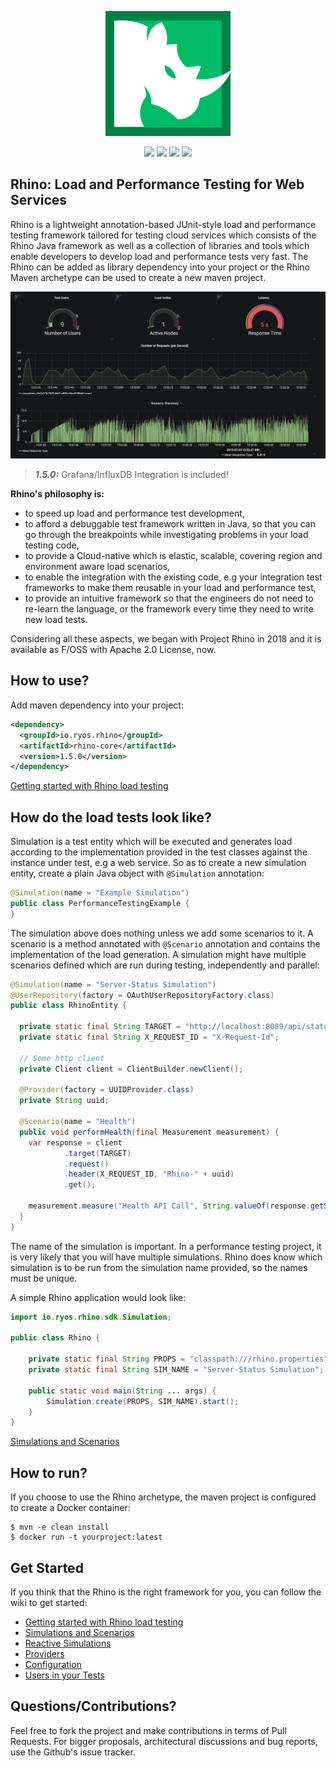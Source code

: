 <p align="center">
  <img src="https://github.com/bagdemir/rhino/blob/master/rhino_logo.png"  width="200"/>
</p>

<p align="center">
  <a href="https://gitter.im/ryos-io/Rhino"><img src="https://badges.gitter.im/ryos-io/Rhino.svg" border=0></a>
  <img src="https://travis-ci.org/ryos-io/Rhino.svg?branch=master" />
  <img src="https://img.shields.io/badge/rhino--sdk-1.5.0-71c247.svg" />
  <img src="https://img.shields.io/badge/License-Apache%202.0-blue.svg" />
</p>

## Rhino: Load and Performance Testing for Web Services

Rhino is a lightweight annotation-based JUnit-style load and performance testing framework tailored 
for 
testing cloud services which consists of the Rhino Java framework as well as a collection of libraries
 and tools which enable developers to develop load and performance tests very fast. The Rhino can be 
 added as library dependency into your project or the Rhino Maven archetype can be used to create a new maven project. 
 
 <p align="center">
  <img src="https://github.com/bagdemir/rhino/blob/master/rhino_grafana.png"  width="882"/>
</p>

> **_1.5.0:_** Grafana/InfluxDB Integration is included!

**Rhino's philosophy is:**

* to speed up load and performance test development,
* to afford a debuggable test framework written in Java, so that you can go through the breakpoints while 
investigating problems in your load testing code, 
* to provide a Cloud-native which is elastic, scalable, covering region and environment aware load scenarios,
* to enable the integration with the existing code, e.g your integration test frameworks to 
make them reusable in your load and performance test,
* to provide an intuitive framework so that the engineers do not need to re-learn the language, or
the framework every time they need to write new load tests.

Considering all these aspects, we began with Project Rhino in 2018 and it is available as F/OSS  with Apache 2.0 License, now.

## How to use?

Add maven dependency into your project:

```xml
<dependency>
  <groupId>io.ryos.rhino</groupId>
  <artifactId>rhino-core</artifactId>
  <version>1.5.0</version>
</dependency>
```

[Getting started with Rhino load testing](https://github.com/bagdemir/rhino/wiki/Getting-Started)

## How do the load tests look like?

Simulation is a test entity which will be executed and generates load according to the 
implementation provided in the test classes against the instance under test, e.g a web 
service. So as to create a new simulation entity, create a plain Java object with `@Simulation` 
annotation: 

```java
@Simulation(name = "Example Simulation")
public class PerformanceTestingExample {
}
```

The simulation above does nothing unless we add some scenarios to it. A scenario is a method 
annotated with `@Scenario` annotation and contains the implementation of the load generation. A simulation
might have multiple scenarios defined which are run during testing, independently and parallel:

```java
@Simulation(name = "Server-Status Simulation")
@UserRepository(factory = OAuthUserRepositoryFactory.class)
public class RhinoEntity {

  private static final String TARGET = "http://localhost:8089/api/status";
  private static final String X_REQUEST_ID = "X-Request-Id";
  
  // Some http client
  private Client client = ClientBuilder.newClient();

  @Provider(factory = UUIDProvider.class)
  private String uuid;

  @Scenario(name = "Health")
  public void performHealth(final Measurement measurement) {
    var response = client
            .target(TARGET)
            .request()
            .header(X_REQUEST_ID, "Rhino-" + uuid)
            .get();

    measurement.measure("Health API Call", String.valueOf(response.getStatus()));
  }
}
```

The name of the simulation is important. In a performance testing project, it is very likely that 
you will have multiple simulations. Rhino does know which simulation is to be run from the 
simulation name provided, so the names must be unique. 

A simple Rhino application would look like:
```java
import io.ryos.rhino.sdk.Simulation;

public class Rhino {

    private static final String PROPS = "classpath:///rhino.properties";
    private static final String SIM_NAME = "Server-Status Simulation";

    public static void main(String ... args) {
        Simulation.create(PROPS, SIM_NAME).start();
    }
}
```

[Simulations and Scenarios](https://github.com/bagdemir/Rhino/wiki/Simulations-and-Scenarios)

## How to run? 

If you choose to use the Rhino archetype, the maven project is configured to create a Docker container:

```shell
$ mvn -e clean install
$ docker run -t yourproject:latest
```


## Get Started

If you think that the Rhino is the right framework for you, you can follow the wiki to get started:

* [Getting started with Rhino load testing](https://github.com/bagdemir/rhino/wiki/Getting-Started)
* [Simulations and Scenarios](https://github.com/bagdemir/Rhino/wiki/Simulations-and-Scenarios)
* [Reactive Simulations](https://github.com/bagdemir/Rhino/wiki/Reactive-Tests-and-Specifications)
* [Providers](https://github.com/bagdemir/rhino/wiki/Providers)
* [Configuration](https://github.com/bagdemir/rhino/wiki/Configuration)
* [Users in your Tests](https://github.com/bagdemir/rhino/wiki/Testing-with-Users)

Questions/Contributions?
---

Feel free to fork the project and make contributions in terms of Pull Requests. For bigger 
proposals, architectural discussions and bug reports, use the Github's issue tracker.
